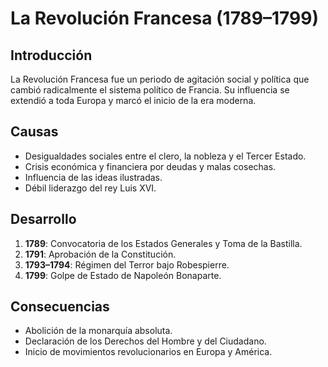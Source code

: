 # La Revolución Francesa (1789–1799)

## Introducción
La Revolución Francesa fue un periodo de agitación social y política que cambió radicalmente el sistema político de Francia. Su influencia se extendió a toda Europa y marcó el inicio de la era moderna.

## Causas
- Desigualdades sociales entre el clero, la nobleza y el Tercer Estado.
- Crisis económica y financiera por deudas y malas cosechas.
- Influencia de las ideas ilustradas.
- Débil liderazgo del rey Luis XVI.

## Desarrollo
1. **1789**: Convocatoria de los Estados Generales y Toma de la Bastilla.
2. **1791**: Aprobación de la Constitución.
3. **1793–1794**: Régimen del Terror bajo Robespierre.
4. **1799**: Golpe de Estado de Napoleón Bonaparte.

## Consecuencias
- Abolición de la monarquía absoluta.
- Declaración de los Derechos del Hombre y del Ciudadano.
- Inicio de movimientos revolucionarios en Europa y América.
